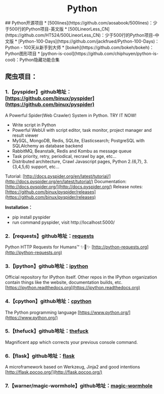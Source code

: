 <h1 align="center">Python</h1>
## Python开源项目
* [500lines](https://github.com/aosabook/500lines)：少于500行的Python项目-英文版
* [500LineorLess_CN](https://github.com/HT524/500LineorLess_CN)：少于500行的Python项目-中文版
* [Python-100-Days](https://github.com/jackfrued/Python-100-Days)：Python - 100天从新手到大师
* [bokeh](https://github.com/bokeh/bokeh)：Python图形项目
* [python-is-cool](https://github.com/chiphuyen/python-is-cool)：Python隐藏功能合集


## 爬虫项目：

### 1.【pyspider】github地址：[https://github.com/binux/pyspider](https://github.com/binux/pyspider)
A Powerful Spider(Web Crawler) System in Python. TRY IT NOW!

* Write script in Python
* Powerful WebUI with script editor, task monitor, project manager and result viewer
* MySQL, MongoDB, Redis, SQLite, Elasticsearch; PostgreSQL with SQLAlchemy as database backend
* RabbitMQ, Beanstalk, Redis and Kombu as message queue
* Task priority, retry, periodical, recrawl by age, etc...
* Distributed architecture, Crawl Javascript pages, Python 2.{6,7}, 3.{3,4,5,6} support, etc...

Tutorial: [http://docs.pyspider.org/en/latest/tutorial/](http://docs.pyspider.org/en/latest/tutorial/)
Documentation: [http://docs.pyspider.org/](http://docs.pyspider.org/)
Release notes: [https://github.com/binux/pyspider/releases](https://github.com/binux/pyspider/releases)

**Installation：**

* pip install pyspider
* run command pyspider, visit http://localhost:5000/

### 2.【requests】github地址：[requests](https://github.com/requests/requests)

Python HTTP Requests for Humans™ ✨🍰✨ [http://python-requests.org](http://python-requests.org)

### 3.【ipython】github地址：[ipython](https://github.com/ipython/ipython)

Official repository for IPython itself. Other repos in the IPython organization contain things like the website, documentation builds, etc. [https://ipython.readthedocs.org](https://ipython.readthedocs.org)

### 4.【cpython】github地址：[cpython](https://github.com/python/cpython)

The Python programming language [https://www.python.org/](https://www.python.org/)

### 5.【thefuck】github地址：[thefuck](https://github.com/nvbn/thefuck)

Magnificent app which corrects your previous console command.

### 6.【flask】github地址：[flask](https://github.com/pallets/flask)

A microframework based on Werkzeug, Jinja2 and good intentions [http://flask.pocoo.org/](http://flask.pocoo.org/)

### 7.【warner/magic-wormhole】github地址：[magic-wormhole](https://github.com/warner/magic-wormhole)